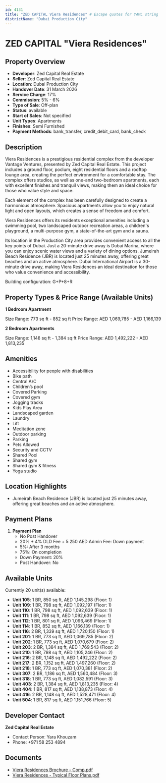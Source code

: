 ```yaml
---
id: 4131
title: "ZED CAPITAL Viera Residences" # Escape quotes for YAML string
districtName: "Dubai Production City"
---
```


# ZED CAPITAL "Viera Residences"

## Property Overview
- **Developer**: Zed Capital Real Estate
- **Seller**: Zed Capital Real Estate
- **Location**: Dubai Production City
- **Handover Date**: 31 March 2026
- **Service Charge**: 17%
- **Commission**: 5% - 6%
- **Type of Sale**: Off-plan
- **Status**: available
- **Start of Sales**: Not specified
- **Unit Types**: Apartments
- **Finishes**: Semi Furnished
- **Payment Methods**: bank_transfer, credit_debit_card, bank_check

## Description
Viera Residences is a prestigious residential complex from the developer Vantage Ventures, presented by Zed Capital Real Estate. This project includes a ground floor, podium, eight residential floors and a rooftop lounge area, creating the perfect environment for a comfortable stay. The complex offers studios, as well as one-and two-bedroom apartments, each with excellent finishes and tranquil views, making them an ideal choice for those who value style and space.

Each element of the complex has been carefully designed to create a harmonious atmosphere. Spacious apartments allow you to enjoy natural light and open layouts, which creates a sense of freedom and comfort.

Viera Residences offers its residents exceptional amenities including a swimming pool, two landscaped outdoor recreation areas, a children's playground, a multi-purpose gym, a state-of-the-art gym and a sauna. 

Its location in the Production City area provides convenient access to all the key points of Dubai. Just a 20-minute drive away is Dubai Marina, where you can enjoy scenic water views and a variety of dining options. Jumeirah Beach Residence (JBR) is located just 25 minutes away, offering great beaches and an active atmosphere. Dubai International Airport is a 30-minute drive away, making Viera Residences an ideal destination for those who value convenience and accessibility.

Building configuration: G+P+8+R

## Property Types & Price Range (Available Units)
**1 Bedroom Apartment**

Size Range: 773 sq ft - 852 sq ft
Price Range: AED 1,069,785 - AED 1,166,139

**2 Bedroom Apartments**

Size Range: 1,148 sq ft - 1,384 sq ft
Price Range: AED 1,492,222 - AED 1,813,235

## Amenities
- Accessibility for people with disabilities
- Bike path
- Central A/C
- Children’s pool
- Covered Parking
- Covered gym
- Jogging tracks
- Kids Play Area
- Landscaped garden
- Laundry
- Lift
- Meditation zone
- Outdoor parking
- Parking
- Pets Allowed
- Security and CCTV
- Shared Pool
- Shared gym
- Shared gym & fitness
- Yoga studio

## Location Highlights
- Jumeirah Beach Residence (JBR) is located just 25 minutes away, offering great beaches and an active atmosphere.

## Payment Plans
1. **Payment Plan**
   - No Post Handover
   - 20% + 4% DLD Fee + 5 250 AED Admin Fee: Down payment
   - 5%: After 3 months
   - 75%: On completion
   - Down Payment: 20%
   - Post Handover: No

## Available Units
Currently 20 unit(s) available:
- **Unit 105**: 1 BR, 850 sq ft, AED 1,145,298 (Floor: 1)
- **Unit 109**: 1 BR, 798 sq ft, AED 1,092,197 (Floor: 1)
- **Unit 110**: 1 BR, 798 sq ft, AED 1,092,639 (Floor: 1)
- **Unit 111**: 1 BR, 798 sq ft, AED 1,092,639 (Floor: 1)
- **Unit 112**: 1 BR, 801 sq ft, AED 1,096,469 (Floor: 1)
- **Unit 114**: 1 BR, 852 sq ft, AED 1,166,139 (Floor: 1)
- **Unit 116**: 2 BR, 1,339 sq ft, AED 1,720,150 (Floor: 1)
- **Unit 201**: 1 BR, 773 sq ft, AED 1,069,785 (Floor: 2)
- **Unit 202**: 1 BR, 773 sq ft, AED 1,070,679 (Floor: 2)
- **Unit 203**: 2 BR, 1,384 sq ft, AED 1,769,543 (Floor: 2)
- **Unit 210**: 1 BR, 798 sq ft, AED 1,105,246 (Floor: 2)
- **Unit 216**: 2 BR, 1,148 sq ft, AED 1,492,222 (Floor: 2)
- **Unit 217**: 2 BR, 1,152 sq ft, AED 1,497,260 (Floor: 2)
- **Unit 218**: 1 BR, 773 sq ft, AED 1,070,381 (Floor: 2)
- **Unit 307**: 2 BR, 1,186 sq ft, AED 1,560,484 (Floor: 3)
- **Unit 318**: 1 BR, 773 sq ft, AED 1,082,591 (Floor: 3)
- **Unit 403**: 2 BR, 1,384 sq ft, AED 1,813,235 (Floor: 4)
- **Unit 404**: 1 BR, 817 sq ft, AED 1,138,873 (Floor: 4)
- **Unit 416**: 2 BR, 1,148 sq ft, AED 1,528,471 (Floor: 4)
- **Unit 504**: 1 BR, 817 sq ft, AED 1,151,766 (Floor: 5)

## Developer Contact
**Zed Capital Real Estate**
- Contact Person: Yara Khouzam
- Phone: +971 58 253 4894

## Documents
- [Viera Residences Brochure - Comp.pdf](https://cdn.geniemap.net/2025/01/21/OXUWTZgfgEf6eZSMylRilHGPD7MKAiR7WhmMZN4Z.pdf)
- [Viera Residences - Typical Floor Plans.pdf](https://cdn.geniemap.net/2025/01/21/8puKhxGFmL1BTw47fBF0c0bHVmxe5X4rZJRi3mSg.pdf)
